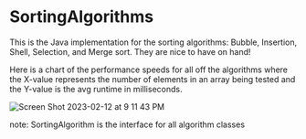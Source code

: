 # SortingAlgorithms

This is the Java implementation for the sorting algorithms: Bubble, Insertion, Shell, Selection, and Merge sort. They are nice to have on hand!

Here is a chart of the performance speeds for all off the algorithms where the X-value represents the number of elements in an array being tested and the Y-value is the avg runtime in milliseconds.

![Screen Shot 2023-02-12 at 9 11 43 PM](https://user-images.githubusercontent.com/91762926/218362154-83f91f75-e7cf-4a83-982e-7194417ce113.png)

note:
SortingAlgorithm is the interface for all algorithm classes
